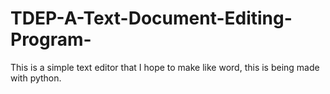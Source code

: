 # TDEP-A-Text-Document-Editing-Program-
This is a simple text editor that I hope to make like word, this is being made with python.

